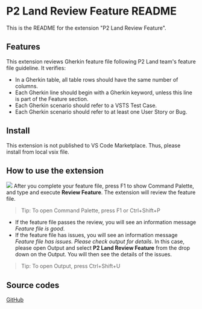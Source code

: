 # P2 Land Review Feature README

This is the README for the extension "P2 Land Review Feature".  

## Features

This extension reviews Gherkin feature file following P2 Land team's feature file guideline. It verifies:
- In a Gherkin table, all table rows should have the same number of columns.
- Each Gherkin line should begin with a Gherkin keyword, unless this line is part of the Feature section.
- Each Gherkin scenario should refer to a VSTS Test Case.
- Each Gherkin scenario should refer to at least one User Story or Bug.

## Install
This extension is not published to VS Code Marketplace. Thus, please install from local vsix file.

## How to use the extension
![](https://raw.githubusercontent.com/chongtian/ReviewP2LandFeature/master/img/HowToUse.gif)
After you complete your feature file, press F1 to show Command Palette, and type and execute **Review Feature**. The extension will review the feature file.
> Tip: To open Command Palette, press F1 or Ctrl+Shift+P
>
- If the feature file passes the review, you will see an information message *Feature file is good*.
- If the feature file has issues, you will see an information message *Feature file has issues. Please check output for details*. In this case, please open Output and select **P2 Land Review Feature** from the drop down on the Output. You will then see the details of the issues.

> Tip: To open Output, press Ctrl+Shift+U

## Source codes
[GitHub](https://github.com/chongtian/ReviewP2LandFeature)


